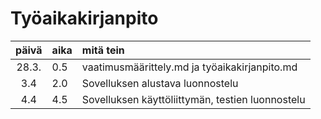 # Työaikakirjanpito

| päivä | aika | mitä tein  |
| :----:|:-----| :-----|
| 28.3. | 0.5    | vaatimusmäärittely.md ja työaikakirjanpito.md |
| 3.4   | 2.0    | Sovelluksen alustava luonnostelu |
| 4.4   | 4.5    | Sovelluksen käyttöliittymän, testien luonnostelu |
